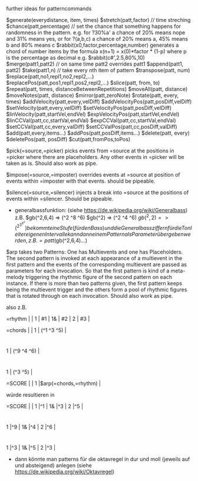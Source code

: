 
further ideas for patterncommands

$generate(everydistance, item, times)
$stretch(patt,factor) // time streching
$chance(patt,percentage) // set the chance that something happens for randomness in the pattern. e.g. for ?30%a' a chance of 20% means nope and 31% means yes, or for ?(a,b,c) a chance of 20% means a, 45% means b and 80% means c
$rabbit(x0,factor,percentage,number) generates a chord of number items by the formula x(n+1) = x(0)*factor * (1-p) where p is the percentage as decimal e.g. $rabbit(c#',2.5,80%,10)
$merge(patt1,patt2) // on same time patt2 overrides patt1
$append(patt1, patt2)
$take(patt1,n) // take every nth item of pattern
$transpose(patt, num)
$replace(patt,no1,repl1,no2,repl2,...)
$replacePos(patt,pos1,repl1,pos2,repl2,...)
$slice(patt, from, to)
$repeat(patt, times, distanceBetweenRepetitions)
$moveAll(patt, distance)
$moveNotes(patt, distance)
$mirror(patt,zeroNote)
$rotate(patt, every, times)
$addVelocity(patt,every,velDiff)
$addVelocityPos(patt,posDiff,velDiff)
$setVelocity(patt,every,velDiff)
$setVelocityPos(patt,posDiff,velDiff)
$linVelocity(patt,startVel,endVel)
$expVelocityPos(patt,startVel,endVel)
$linCCVal(patt,cc,startVal,endVal)
$expCCVal(patt,cc,startVal,endVal)
$setCCVal(patt,cc,every,valDiff)
$setCCValPos(patt,cc,posDiff,valDiff)
$add(patt,every,items...)
$addPos(patt,posDiff,items...)
$delete(patt, every)
$deletePos(patt, posDiff)
$cut(patt,fromPos,toPos)

$pick(=source,=picker) picks events from =source at the positions in =picker where there are placeholders. Any other events in  =picker will be taken as is. Should also work as pipe.

$impose(=source,=imposter) overrides events at =source at position of events within =imposter with that events. should be pipeable.

$silence(=source,=silencer) injects a break into =source at the positions of events within =silencer. Should be pipeable.

- generalbassfunktion: (siehe https://de.wikipedia.org/wiki/Generalbass) z.B.
  $gb(^2,6,4)     => (^2 ^8 ^6)
  $gb(^2)         => (^2 ^4 ^6) 
  $gb(^2,2)       => (^2 ^3 ^8 ^6) 
  bekommt eine Stufe (für den Bass) und die Generalbassziffern für die Tonleitereigenen Intervalle
  kann dann einem Pattern als Parameter übergeben werden, z.B.
  =patt($gb(^2,6,4)...)

$arp takes two Patterns: One has Multievents and one has Placeholders. The second pattern is invoked at each appearance of a multievent in the first pattern and the events of the corresponding multievent are passed as parameters for each invocation. So that the first pattern is kind of a meta-melody triggering the rhythmic figure of the second pattern on each instance. If there is more than two patterns given, the first pattern keeps being the multievent trigger and the others form a pool of rhythmic figures that is rotated through on each invocation. Should also work as pipe.

  also z.B.

  =rhythm |    |
  1       | #1 |
  1&      | #2 |
  2       | #3 |

  =chords |            |
  1       | (^1 ^3 ^5) |
  #
  1       | (^9 ^4 ^6) |
  #
  1       | (^3 ^5)    |

  =SCORE |                      |
  1      |$arp(=chords,=rhythm) |

  würde resultieren in 

  =SCORE |   |
  1      |^1 |
  1&     |^3 |
  2      |^5 |
  #
  1      |^9 |
  1&     |^4 |
  2      |^6 |
  #
  1      |^3 |
  1&     |^5 |
  2      |^3 |

- dann könnte man patterns für die oktavregel in dur und moll (jeweils auf und absteigend) anlegen (siehe https://de.wikipedia.org/wiki/Oktavregel)
